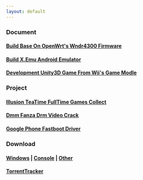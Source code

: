 ```yaml
---
layout: default
---
```


### Document<br>
#### [Build Base On OpenWrt's Wndr4300 Firmware](/page/openwrt.md)<br>
#### [Build X.Emu Android Emulator](/page/emulator.md)<br>
#### [Development Unity3D Game From Wii's Game Modle](/page/unity3d.md)
### Project<br>
#### [Illusion TeaTime FullTime Games Collect](/page/illusion.md)<br>
#### [Dmm Fanza Drm Video Crack](/page/dmm.md)<br>
#### [Google Phone Fastboot Driver](/page/phone.md)<br>
### Download<br>
#### [Windows](/page/windows.md)&nbsp;|&nbsp;[Console](/page/console.md)&nbsp;|&nbsp;[Other](/page/other.md)<br>
#### [TorrentTracker](https://ngosang.github.io/trackerslist/trackers_all.txt)
